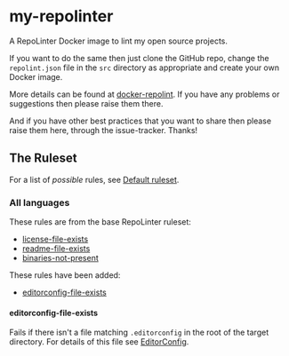 # my-repolinter

A RepoLinter Docker image to lint my open source projects.

If you want to do the same then just clone the GitHub repo, change the `repolint.json` file in the `src` directory as appropriate and create your own Docker image.

More details can be found at [docker-repolint](https://github.com/markbirbeck/docker-repolinter). If you have any problems or suggestions then please raise them there.

And if you have other best practices that you want to share then please raise them here, through the issue-tracker. Thanks!

## The Ruleset

For a list of *possible* rules, see [Default ruleset](https://github.com/todogroup/repolinter/blob/master/README.md#default-ruleset).

### All languages

These rules are from the base RepoLinter ruleset:
* [license-file-exists](https://github.com/todogroup/repolinter/blob/master/README.md#license-file-exists)
* [readme-file-exists](https://github.com/todogroup/repolinter/blob/master/README.md#readme-file-exists)
* [binaries-not-present](https://github.com/todogroup/repolinter/blob/master/README.md#binaries-not-present)

These rules have been added:
* [editorconfig-file-exists](#editorconfig-file-exists)

#### editorconfig-file-exists

Fails if there isn't a file matching ```.editorconfig``` in the root of the target directory. For details of this file see [EditorConfig](http://editorconfig.org/).
